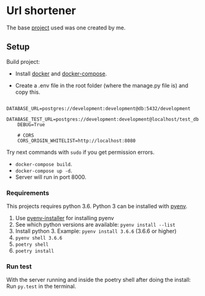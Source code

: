 # Url shortener
The base [project](https://github.com/DanTcheche/basic_django_project) used was one created by me.

## Setup

Build project:
- Install [docker](https://docs.docker.com/engine/install/) and [docker-compose](https://docs.docker.com/compose/install/).

- Create a .env file in the root folder (where the manage.py file is) and copy this.
```text
    DATABASE_URL=postgres://development:development@db:5432/development
    DATABASE_TEST_URL=postgres://development:development@localhost/test_db
    DEBUG=True
    
    # CORS
    CORS_ORIGIN_WHITELIST=http://localhost:8080
```

Try next commands with `sudo` if you get permission errors.
- `docker-compose build`.
- `docker-compose up -d`.
- Server will run in port 8000.

### Requirements

This projects requires python 3.6.
Python 3 can be installed with [pyenv](https://github.com/pyenv/pyenv).

1. Use [pyenv-installer](https://github.com/pyenv/pyenv-installer) for installing pyenv
2. See which python versions are available: `pyenv install --list`
3. Install python 3. Example: `pyenv install 3.6.6` (3.6.6 or higher)
4. `pyenv shell 3.6.6`
5. `poetry shell`
6. `poetry install`


### Run test

With the server running and inside the poetry shell after doing the install:
Run  ```py.test``` in the terminal.